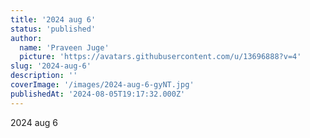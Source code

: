 ```yaml
---
title: '2024 aug 6'
status: 'published'
author:
  name: 'Praveen Juge'
  picture: 'https://avatars.githubusercontent.com/u/13696888?v=4'
slug: '2024-aug-6'
description: ''
coverImage: '/images/2024-aug-6-gyNT.jpg'
publishedAt: '2024-08-05T19:17:32.000Z'
---
```


2024 aug 6